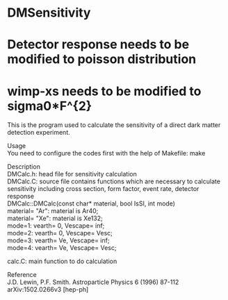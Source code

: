 # DMSensitivity
# Detector response needs to be modified to poisson distribution
# wimp-xs needs to be modified to sigma0\*F^{2}
This is the program used to calculate the sensitivity of a direct dark matter detection experiment.  

Usage  
You need to configure the codes first with the help of Makefile: make  

Description  
DMCalc.h: head file for sensitivity calculation  
DMCalc.C: source file contains functions which are necessary to calculate sensitivity including cross section, form factor, event rate, detector response  
DMCalc::DMCalc(const char\* material, bool IsSI, int mode)  
material= "Ar": material is Ar40;  
material= "Xe": material is Xe132;  
mode=1: vearth= 0, Vescape= inf;  
mode=2: vearth= 0, Vescape= Vesc;  
mode=3: vearth= Ve, Vescape= inf;  
mode=4: vearth= Ve, Vescape= Vesc;  

calc.C: main function to do calculation  


Reference  
J.D. Lewin, P.F. Smith. Astroparticle Physics 6 (1996) 87-112  
arXiv:1502.0266v3 [hep-ph]  
